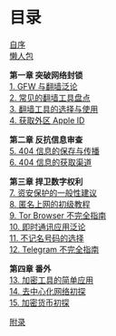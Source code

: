 

# 目录

[自序](/zh/book/0-1.md)  
[懒人包](/zh/book/0-2.md)  

**第一章 突破网络封锁**  
[1. GFW 与翻墙泛论](/zh/book/1.md)  
[2. 常见的翻墙工具盘点](/zh/book/2.md)  
[3. 翻墙工具的选择与使用](/zh/book/3.md)  
[4. 获取外区 Apple ID](/zh/book/4.md)  

**第二章 反抗信息审查**  
[5. 404 信息的保存与传播 ](/zh/book/5.md)  
[6. 404 信息的获取渠道](/zh/book/6.md)  

**第三章 捍卫数字权利**  
[7. 资安保护的一般性建议](/zh/book/7.md)  
[8. 匿名上网的初级教程](/zh/book/8.md)  
[9. Tor Browser 不完全指南](/zh/book/9.md)  
[10. 即时通讯应用泛论](/zh/book/10.md)  
[11. 不记名号码的选择](/zh/book/11.md)  
[12. Telegram 不完全指南](/zh/book/12.md)  

**第四章 番外**  
[13. 加密工具的简单应用](/zh/book/13.md)  
[14. 去中心化网络初探](/zh/book/14.md)  
[15. 加密货币初探](/zh/book/15.md) 

[附录](/zh/book/ap.md) 

